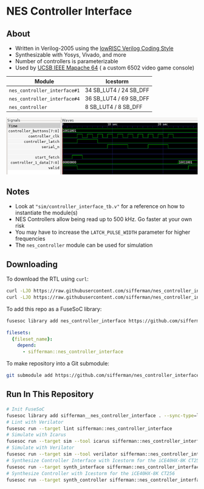 
# NES Controller Interface

## About

* Written in Verilog-2005 using the [lowRISC Verilog Coding Style](https://github.com/lowRISC/style-guides/blob/master/VerilogCodingStyle.md)
* Synthesizable with Yosys, Vivado, and more
* Number of controllers is parameterizable
* Used by [UCSB IEEE Mapache 64](https://github.com/ucsbieee/mapache64) ( a custom 6502 video game console)

| Module                       | Icestorm               |
|------------------------------|------------------------|
| `nes_controller_interface#1` | 34 SB_LUT4 / 24 SB_DFF |
| `nes_controller_interface#4` | 36 SB_LUT4 / 69 SB_DFF |
|             `nes_controller` |  8 SB_LUT4 / 8 SB_DFF  |

![Demonstration](docs/demonstration.png)

## Notes

* Look at `"sim/controller_interface_tb.v"` for a reference on how to instantiate the module(s)
* NES Controllers allow being read up to 500 kHz. Go faster at your own risk
* You may have to increase the `LATCH_PULSE_WIDTH` parameter for higher frequencies
* The `nes_controller` module can be used for simulation

## Downloading

To download the RTL using `curl`:

```bash
curl -LJO https://raw.githubusercontent.com/sifferman/nes_controller_interface/main/rtl/rtl/nes_controller_interface.v
curl -LJO https://raw.githubusercontent.com/sifferman/nes_controller_interface/main/rtl/rtl/nes_controller.v
```

To add this repo as a FuseSoC library:

```bash
fusesoc library add nes_controller_interface https://github.com/sifferman/nes_controller_interface --sync-type=git
```

```yml
filesets:
  {fileset_name}:
    depend:
      - sifferman::nes_controller_interface
```

To make repository into a Git submodule:

```bash
git submodule add https://github.com/sifferman/nes_controller_interface <path/to/destination>
```

## Run In This Repository

```bash
# Init FuseSoC
fusesoc library add sifferman__nes_controller_interface . --sync-type=local
# Lint with Verilator
fusesoc run --target lint sifferman::nes_controller_interface
# Simulate with Icarus
fusesoc run --target sim --tool icarus sifferman::nes_controller_interface
# Simulate with Verilator
fusesoc run --target sim --tool verilator sifferman::nes_controller_interface
# Synthesize Controller Interface with Icestorm for the iCE40HX-8K CT256
fusesoc run --target synth_interface sifferman::nes_controller_interface
# Synthesize Controller with Icestorm for the iCE40HX-8K CT256
fusesoc run --target synth_controller sifferman::nes_controller_interface
```
